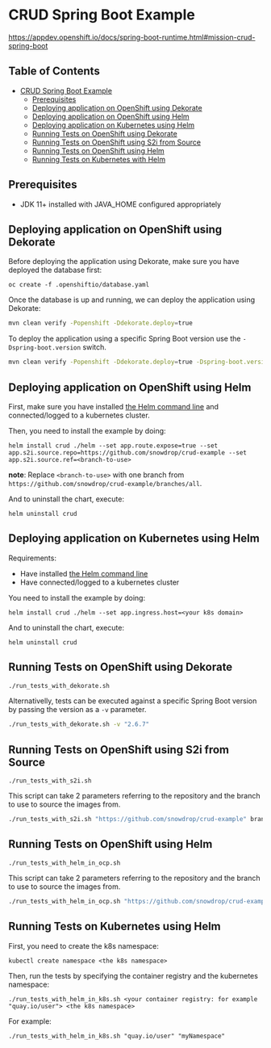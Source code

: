 # CRUD Spring Boot Example

https://appdev.openshift.io/docs/spring-boot-runtime.html#mission-crud-spring-boot

## Table of Contents

* [CRUD Spring Boot Example](#crud-spring-boot-example)
    * [Prerequisites](#prerequisites)
    * [Deploying application on OpenShift using Dekorate](#deploying-application-on-openshift-using-dekorate)
    * [Deploying application on OpenShift using Helm](#deploying-application-on-openshift-using-helm)
    * [Deploying application on Kubernetes using Helm](#deploying-application-on-kubernetes-using-helm)
    * [Running Tests on OpenShift using Dekorate](#running-tests-on-openshift-using-dekorate)
    * [Running Tests on OpenShift using S2i from Source](#running-tests-on-openshift-using-s2i-from-source)
    * [Running Tests on OpenShift using Helm](#running-tests-on-openshift-using-helm)
    * [Running Tests on Kubernetes with Helm](#running-tests-on-kubernetes-using-helm)

## Prerequisites

- JDK 11+ installed with JAVA_HOME configured appropriately

## Deploying application on OpenShift using Dekorate

Before deploying the application using Dekorate, make sure you have deployed the database first:

```
oc create -f .openshiftio/database.yaml
```

Once the database is up and running, we can deploy the application using Dekorate:

```bash
mvn clean verify -Popenshift -Ddekorate.deploy=true
```

To deploy the application using a specific Spring Boot version use the `-Dspring-boot.version` switch.

```bash
mvn clean verify -Popenshift -Ddekorate.deploy=true -Dspring-boot.version=2.6.7
```

## Deploying application on OpenShift using Helm

First, make sure you have installed [the Helm command line](https://helm.sh/docs/intro/install/) and connected/logged to a kubernetes cluster.

Then, you need to install the example by doing:

```
helm install crud ./helm --set app.route.expose=true --set app.s2i.source.repo=https://github.com/snowdrop/crud-example --set app.s2i.source.ref=<branch-to-use>
```

**note**: Replace `<branch-to-use>` with one branch from `https://github.com/snowdrop/crud-example/branches/all`.

And to uninstall the chart, execute:

```
helm uninstall crud
```

## Deploying application on Kubernetes using Helm

Requirements:
- Have installed [the Helm command line](https://helm.sh/docs/intro/install/)
- Have connected/logged to a kubernetes cluster

You need to install the example by doing:

```
helm install crud ./helm --set app.ingress.host=<your k8s domain>
```

And to uninstall the chart, execute:

```
helm uninstall crud
```


## Running Tests on OpenShift using Dekorate

```bash
./run_tests_with_dekorate.sh
```

Alternativelly, tests can be executed against a specific Spring Boot version by passing the
version as a `-v` parameter.

```bash
./run_tests_with_dekorate.sh -v "2.6.7"
```


## Running Tests on OpenShift using S2i from Source

```
./run_tests_with_s2i.sh
```

This script can take 2 parameters referring to the repository and the branch to use to source the images from.

```bash
./run_tests_with_s2i.sh "https://github.com/snowdrop/crud-example" branch-to-test
```

## Running Tests on OpenShift using Helm

```
./run_tests_with_helm_in_ocp.sh
```

This script can take 2 parameters referring to the repository and the branch to use to source the images from.

```bash
./run_tests_with_helm_in_ocp.sh "https://github.com/snowdrop/crud-example" branch-to-test
```

## Running Tests on Kubernetes using Helm

First, you need to create the k8s namespace:

```
kubectl create namespace <the k8s namespace>
```

Then, run the tests by specifying the container registry and the kubernetes namespace:
```
./run_tests_with_helm_in_k8s.sh <your container registry: for example "quay.io/user"> <the k8s namespace>
```

For example:

```
./run_tests_with_helm_in_k8s.sh "quay.io/user" "myNamespace"
```
